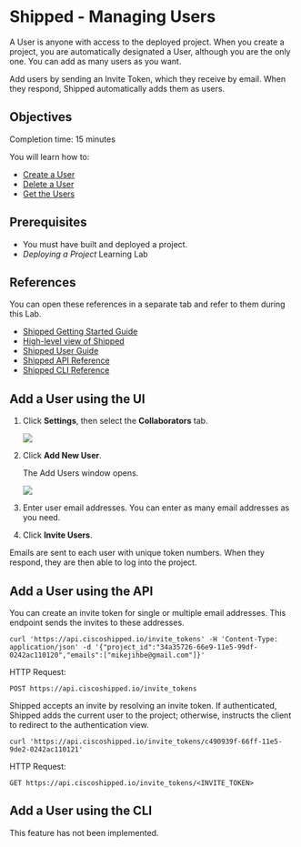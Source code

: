 # Shipped - Managing Users
A User is anyone with access to the deployed project. When you create a project, you are automatically designated a User, although you are the only one. You can add as many users as you want.


Add users by sending an Invite Token, which they receive by email. When they respond, Shipped  automatically adds them as users.

## Objectives

Completion time: 15 minutes

You will learn how to:

- <a href="#create">Create a User</a>
- <a href="2.md">Delete a User</a>
- <a href="3.md">Get the Users</a>



## Prerequisites

- You must have built and deployed a project.
- *Deploying a Project* Learning Lab


## References
You can open these references in a separate tab and refer to them during this Lab.


- <a href="https://developer.cisco.com/site/shipped/" target="_blank">Shipped Getting Started Guide</a>  
- <a href="https://cisco.jiveon.com/docs/DOC-811787" target="_blank">High-level view of Shipped</a> 
- <a href="https://developer.cisco.com/site/shipped/" target="_blank">Shipped User Guide</a>  
- <a href="https://ciscoshipped.io/shipped/api-docs/build/index.html" target="_blank">Shipped API Reference</a>  
- <a href="https://developer.cisco.com/site/shipped/" target="_blank">Shipped CLI Reference</a>  



<a name="create"></a>
## Add a User using the UI


1. Click **Settings**, then select the **Collaborators** tab.

	![](posts/files/shipped-manage-users/assets/create-users.png)

2. Click **Add New User**.

	The Add Users window opens.

	![](posts/files/shipped-manage-users/assets/invite-users.png)

4. Enter user email addresses. You can enter as many email addresses as you need.
5. Click **Invite Users**.

Emails are sent to each user with unique token numbers. When they respond, they are then able to log into the project.


## Add a User using the API

You can create an invite token for single or multiple email addresses. This endpoint sends the invites to these addresses.

	curl 'https://api.ciscoshipped.io/invite_tokens' -H 'Content-Type: application/json' -d '{"project_id":"34a35726-66e9-11e5-99df-0242ac110120","emails":["mikejihbe@gmail.com"]}'


HTTP Request:

	POST https://api.ciscoshipped.io/invite_tokens


Shipped accepts an invite by resolving an invite token. If authenticated, Shipped adds the current user to the project; otherwise,  instructs the client to redirect to the authentication view.

	curl 'https://api.ciscoshipped.io/invite_tokens/c490939f-66ff-11e5-9de2-0242ac110121'


HTTP Request:

	GET https://api.ciscoshipped.io/invite_tokens/<INVITE_TOKEN>


## Add a User using the CLI

This feature has not been implemented.
